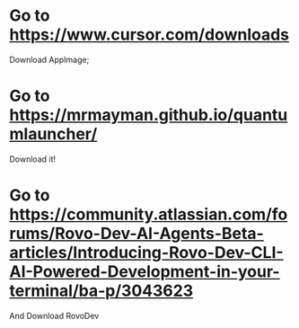 # Go to https://www.cursor.com/downloads
Download AppImage;
# Go to https://mrmayman.github.io/quantumlauncher/
Download it!
# Go to https://community.atlassian.com/forums/Rovo-Dev-AI-Agents-Beta-articles/Introducing-Rovo-Dev-CLI-AI-Powered-Development-in-your-terminal/ba-p/3043623
And Download RovoDev